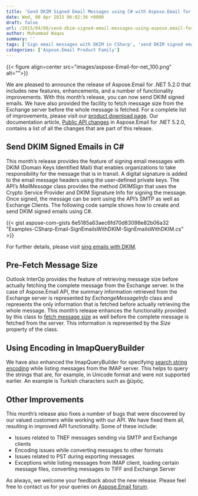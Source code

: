 ```yaml
---
title: 'Send DKIM Signed Email Messages using C# with Aspose.Email for .NET 5.2.0'
date: Wed, 08 Apr 2015 06:02:36 +0000
draft: false
url: /2015/04/08/send-dkim-signed-email-messages-using-aspose.email-for-.net-5.2.0/
author: Muhammad Waqas
summary: ''
tags: ['Sign email messages with DKIM in CSharp', 'send DKIM signed emails using Csharp']
categories: ['Aspose.Email Product Family']
---
```




{{< figure align=center src="images/aspose-Email-for-net_100.png" alt="">}}


We are pleased to announce the release of Aspose.Email for .NET 5.2.0 that includes new features, enhancements, and a number of functionality improvements. With this month’s release, you can now send DKIM signed emails. We have also provided the facility to fetch message size from the Exchange server before the whole message is fetched. For a complete list of improvements, please visit our [product download page][1]. Our documentation article, [Public API changes][2] in Aspose.Email for .NET 5.2.0, contains a list of all the changes that are part of this release.

## Send DKIM Signed Emails in C#

This month’s release provides the feature of signing email messages with DKIM (Domain Keys Identified Mail) that enables organizations to take responsibility for the message that is in transit. A digital signature is added to the email message headers using the user-defined private keys. The API’s _MailMessage_ class provides the method _DKIMSign_ that uses the Crypto Service Provider and DKIM Signature Info for signing the message. Once signed, the message can be sent using the API’s SMTP as well as Exchange Clients. The following code sample shows how to create and send DKIM signed emails using C#.

{{< gist aspose-com-gists 6e5185a63aec6fd70d83098e82b06a32 "Examples-CSharp-Email-SignEmailsWithDKIM-SignEmailsWithDKIM.cs" >}}

For further details, please visit [sing emails with DKIM][3].

## Pre-Fetch Message Size

Outlook InterOp provides the feature of retrieving message size before actually fetching the complete message from the Exchange server. In the case of Aspose.Email API, the summary information retrieved from the Exchange server is represented by _ExchangeMessageInfo_ class and represents the only information that is fetched before actually retrieving the whole message. This month’s release enhances the functionality provided by this class to [fetch message size][4] as well before the complete message is fetched from the server. This information is represented by the _Size_ property of the class.

## Using Encoding in ImapQueryBuilder

We have also enhanced the ImapQueryBuilder for specifying [search string encoding][5] while listing messages from the IMAP server. This helps to query the strings that are, for example, in Unicode format and were not supported earlier. An example is Turkish characters such as ğüşıöç.

## Other Improvements

This month’s release also fixes a number of bugs that were discovered by our valued customers while working with our API. We have fixed them all, resulting in improved API functionality. Some of these include:

*   Issues related to TNEF messages sending via SMTP and Exchange clients
*   Encoding issues while converting messages to other formats
*   Issues related to PST during exporting messages
*   Exceptions while listing messages from IMAP client, loading certain message files, converting messages to TIFF and Exchange Server

As always, we welcome your feedback about the new release. Please feel free to contact us for your queries on [Aspose.Email forum][6].




[1]: http://downloads.aspose.com/email/net
[2]: http://docs.aspose.com/display/emailnet/Public+API+Changes+in+Aspose.Email+5.2.0
[3]: https://docs.aspose.com/display/emailnet/Creating+and+setting+contents+of+Emails#CreatingandsettingcontentsofEmails-SignEmailswithDKIM
[4]: https://docs.aspose.com/display/emailnet/Working+with+Exchange+Mailbox+and+Messages#WorkingwithExchangeMailboxandMessages-Pre-FetchMessageSize
[5]: https://docs.aspose.com/display/emailnet/Filter+Messages+from+Server+using+IMAP+Client
[6]: http://forum.aspose.com




